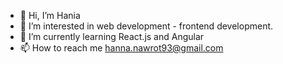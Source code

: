 - 👋 Hi, I’m Hania
- 👀 I’m interested in web development - frontend development.
- 🌱 I’m currently learning React.js and Angular
- 📫 How to reach me hanna.nawrot93@gmail.com

<!---
hannanawrot93/hannanawrot93 is a ✨ special ✨ repository because its `README.md` (this file) appears on your GitHub profile.
You can click the Preview link to take a look at your changes.
--->
